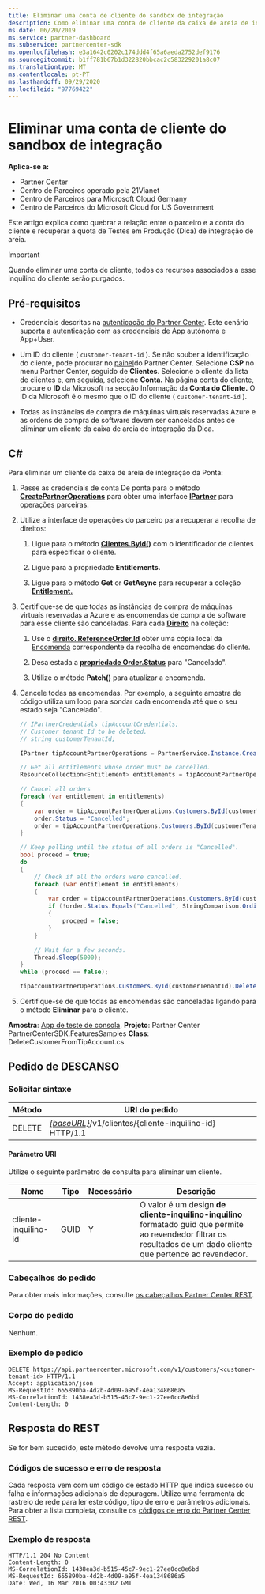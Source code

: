 ```yaml
---
title: Eliminar uma conta de cliente do sandbox de integração
description: Como eliminar uma conta de cliente da caixa de areia de integração Test in Production (Tip).
ms.date: 06/20/2019
ms.service: partner-dashboard
ms.subservice: partnercenter-sdk
ms.openlocfilehash: e3a1642c0202c174ddd4f65a6aeda2752def9176
ms.sourcegitcommit: b1ff781b67b1d322820bbcac2c583229201a8c07
ms.translationtype: MT
ms.contentlocale: pt-PT
ms.lasthandoff: 09/29/2020
ms.locfileid: "97769422"
---
```

# <a name="delete-a-customer-account-from-the-integration-sandbox"></a>Eliminar uma conta de cliente do sandbox de integração

**Aplica-se a:**

- Partner Center
- Centro de Parceiros operado pela 21Vianet
- Centro de Parceiros para Microsoft Cloud Germany
- Centro de Parceiros do Microsoft Cloud for US Government

Este artigo explica como quebrar a relação entre o parceiro e a conta do cliente e recuperar a quota de Testes em Produção (Dica) de integração de areia.

> [!IMPORTANT]
> Quando eliminar uma conta de cliente, todos os recursos associados a esse inquilino do cliente serão purgados.

## <a name="prerequisites"></a>Pré-requisitos

- Credenciais descritas na [autenticação do Partner Center](partner-center-authentication.md). Este cenário suporta a autenticação com as credenciais de App autónoma e App+User.

- Um ID do cliente ( `customer-tenant-id` ). Se não souber a identificação do cliente, pode procurar no [painel](https://partner.microsoft.com/dashboard)do Partner Center. Selecione **CSP** no menu Partner Center, seguido de **Clientes**. Selecione o cliente da lista de clientes e, em seguida, selecione **Conta.** Na página conta do cliente, procure o **ID** da Microsoft na secção Informação da **Conta do Cliente.** O ID da Microsoft é o mesmo que o ID do cliente ( `customer-tenant-id` ).

- Todas as instâncias de compra de máquinas virtuais reservadas Azure e as ordens de compra de software devem ser canceladas antes de eliminar um cliente da caixa de areia de integração da Dica.

## <a name="c"></a>C\#

Para eliminar um cliente da caixa de areia de integração da Ponta:

1. Passe as credenciais de conta De ponta para o método [**CreatePartnerOperations**](/dotnet/api/microsoft.store.partnercenter.partnerservice.instance) para obter uma interface [**IPartner**](/dotnet/api/microsoft.store.partnercenter.ipartner) para operações parceiras.

2. Utilize a interface de operações do parceiro para recuperar a recolha de direitos:

    1. Ligue para o método [**Clientes.ById()**](/dotnet/api/microsoft.store.partnercenter.customers.icustomercollection.byid) com o identificador de clientes para especificar o cliente.

    2. Ligue para a propriedade **Entitlements.**

    3. Ligue para o método **Get** or **GetAsync** para recuperar a coleção [**Entitlement.**](entitlement-resources.md)

3. Certifique-se de que todas as instâncias de compra de máquinas virtuais reservadas a Azure e as encomendas de compra de software para esse cliente são canceladas. Para cada [**Direito**](entitlement-resources.md) na coleção:

    1. Use o [**direito. ReferenceOrder.Id**](entitlement-resources.md#referenceorder) obter uma cópia local da [Encomenda](order-resources.md#order) correspondente da recolha de encomendas do cliente.

    2. Desa estada a [**propriedade Order.Status**](order-resources.md#order) para "Cancelado".

    3. Utilize o método **Patch()** para atualizar a encomenda.

4. Cancele todas as encomendas. Por exemplo, a seguinte amostra de código utiliza um loop para sondar cada encomenda até que o seu estado seja "Cancelado".

    ``` csharp
    // IPartnerCredentials tipAccountCredentials;
    // Customer tenant Id to be deleted.
    // string customerTenantId;

    IPartner tipAccountPartnerOperations = PartnerService.Instance.CreatePartnerOperations(tipAccountCredentials);

    // Get all entitlements whose order must be cancelled.
    ResourceCollection<Entitlement> entitlements = tipAccountPartnerOperations.Customers.ById(customerTenantId).Entitlements.Get();

    // Cancel all orders
    foreach (var entitlement in entitlements)
    {
        var order = tipAccountPartnerOperations.Customers.ById(customerTenantId).Orders.ById(entitlement.ReferenceOrder.Id).Get();
        order.Status = "Cancelled";
        order = tipAccountPartnerOperations.Customers.ById(customerTenantId).Orders.ById(order.Id).Patch(order);
    }

    // Keep polling until the status of all orders is "Cancelled".
    bool proceed = true;
    do
    {
        // Check if all the orders were cancelled.
        foreach (var entitlement in entitlements)
        {
            var order = tipAccountPartnerOperations.Customers.ById(customerTenantId).Orders.ById(entitlement.ReferenceOrder.Id).Get();
            if (!order.Status.Equals("Cancelled", StringComparison.OrdinalIgnoreCase))
            {
                proceed = false;
            }
        }

        // Wait for a few seconds.
        Thread.Sleep(5000);
    }
    while (proceed == false);

    tipAccountPartnerOperations.Customers.ById(customerTenantId).Delete();
    ```

5. Certifique-se de que todas as encomendas são canceladas ligando para o método **Eliminar** para o cliente.

**Amostra**: [App de teste de consola](console-test-app.md). **Projeto**: Partner Center PartnerCenterSDK.FeaturesSamples **Class**: DeleteCustomerFromTipAccount.cs

## <a name="rest-request"></a>Pedido de DESCANSO

### <a name="request-syntax"></a>Solicitar sintaxe

| Método     | URI do pedido                                                                            |
|------------|----------------------------------------------------------------------------------------|
| DELETE     | [*{baseURL}*](partner-center-rest-urls.md)/v1/clientes/{cliente-inquilino-id} HTTP/1.1 |

#### <a name="uri-parameter"></a>Parâmetro URI

Utilize o seguinte parâmetro de consulta para eliminar um cliente.

| Nome                   | Tipo     | Necessário | Descrição                                                                         |
|------------------------|----------|----------|-------------------------------------------------------------------------------------|
| cliente-inquilino-id     | GUID     | Y        | O valor é um design **de cliente-inquilino-inquilino** formatado guid que permite ao revendedor filtrar os resultados de um dado cliente que pertence ao revendedor. |

### <a name="request-headers"></a>Cabeçalhos do pedido

Para obter mais informações, consulte [os cabeçalhos Partner Center REST](headers.md).

### <a name="request-body"></a>Corpo do pedido

Nenhum.

### <a name="request-example"></a>Exemplo de pedido

```http
DELETE https://api.partnercenter.microsoft.com/v1/customers/<customer-tenant-id> HTTP/1.1
Accept: application/json
MS-RequestId: 655890ba-4d2b-4d09-a95f-4ea1348686a5
MS-CorrelationId: 1438ea3d-b515-45c7-9ec1-27ee0cc8e6bd
Content-Length: 0
```

## <a name="rest-response"></a>Resposta do REST

Se for bem sucedido, este método devolve uma resposta vazia.

### <a name="response-success-and-error-codes"></a>Códigos de sucesso e erro de resposta

Cada resposta vem com um código de estado HTTP que indica sucesso ou falha e informações adicionais de depuragem. Utilize uma ferramenta de rastreio de rede para ler este código, tipo de erro e parâmetros adicionais. Para obter a lista completa, consulte os [códigos de erro do Partner Center REST](error-codes.md).

### <a name="response-example"></a>Exemplo de resposta

```http
HTTP/1.1 204 No Content
Content-Length: 0
MS-CorrelationId: 1438ea3d-b515-45c7-9ec1-27ee0cc8e6bd
MS-RequestId: 655890ba-4d2b-4d09-a95f-4ea1348686a5
Date: Wed, 16 Mar 2016 00:43:02 GMT
```
